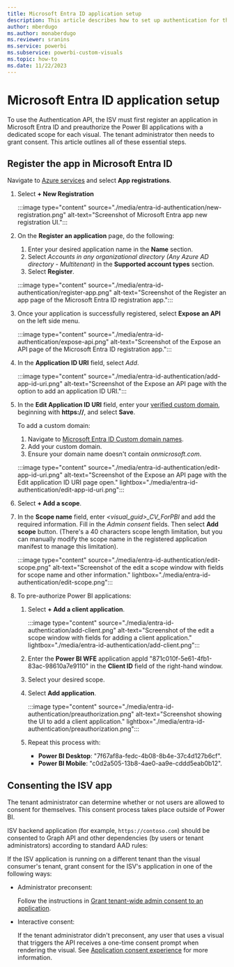 ```yaml
---
title: Microsoft Entra ID application setup
description: This article describes how to set up authentication for third party ISVs in Microsoft Entra.
author: mberdugo
ms.author: monaberdugo
ms.reviewer: sranins
ms.service: powerbi
ms.subservice: powerbi-custom-visuals
ms.topic: how-to
ms.date: 11/22/2023
---
```


# Microsoft Entra ID application setup

To use the Authentication API, the ISV must first register an application in Microsoft Entra ID and preauthorize the Power BI applications with a dedicated scope for each visual. The tenant administrator then needs to grant consent. This article outlines all of these essential steps.

## Register the app in Microsoft Entra ID

Navigate to [Azure services](https://portal.azure.com) and select **App registrations**.

1. Select **+ New Registration**

   :::image type="content" source="./media/entra-id-authentication/new-registration.png" alt-text="Screenshot of Microsoft Entra app new registration UI.":::

1. On the **Register an application** page, do the following:
   1. Enter your desired application name in the **Name** section.
   1. Select *Accounts in any organizational directory (Any Azure AD directory - Multitenant)* in the **Supported account types** section.
   1. Select **Register**.

   :::image type="content" source="./media/entra-id-authentication/register-app.png" alt-text="Screenshot of the Register an app page of the Microsoft Entra ID registration app.":::

1. Once your application is successfully registered, select **Expose an API** on the left side menu.

    :::image type="content" source="./media/entra-id-authentication/expose-api.png" alt-text="Screenshot of the Expose an API page of the Microsoft Entra ID registration app.":::

1. In the **Application ID URI** field, select *Add*.

    :::image type="content" source="./media/entra-id-authentication/add-app-id-uri.png" alt-text="Screenshot of the Expose an API page with the option to add an application ID URI.":::

1. In the **Edit Application ID URI** field, enter your [verified custom domain](https://portal.azure.com/#view/Microsoft_AAD_IAM/ActiveDirectoryMenuBlade/~/Domains), beginning with **https://**, and select **Save**.

   To add a custom domain:

   1. Navigate to [Microsoft Entra ID Custom domain names](https://entra.microsoft.com/#view/Microsoft_AAD_IAM/DomainsList.ReactView).
   1. Add your custom domain.
   1. Ensure your domain name doesn't contain *onmicrosoft.com*.  

    :::image type="content" source="./media/entra-id-authentication/edit-app-id-uri.png" alt-text="Screenshot of the Expose an API page with the Edit application ID URI page open." lightbox="./media/entra-id-authentication/edit-app-id-uri.png":::

1. Select **+ Add a scope**.

1. In the **Scope name** field, enter *<visual_guid>_CV_ForPBI* and add the required information. Fill in the *Admin consent* fields. Then select **Add scope** button. (There's a 40 characters scope length limitation, but you can  manually modify the scope name in the registered application manifest to manage this limitation).

    :::image type="content" source="./media/entra-id-authentication/edit-scope.png" alt-text="Screenshot of the edit a scope window with fields for scope name and other information." lightbox="./media/entra-id-authentication/edit-scope.png":::

1. To pre-authorize Power BI applications:

   1. Select **+ Add a client application**.

      :::image type="content" source="./media/entra-id-authentication/add-client.png" alt-text="Screenshot of the edit a scope window with fields for adding a client application." lightbox="./media/entra-id-authentication/add-client.png":::

   1. Enter the **Power BI WFE** application appId "871c010f-5e61-4fb1-83ac-98610a7e9110" in the **Client ID** field of the right-hand window.
   1. Select your desired scope.
   1. Select **Add application**.

      :::image type="content" source="./media/entra-id-authentication/preauthorization.png" alt-text="Screenshot showing the UI to add a client application." lightbox="./media/entra-id-authentication/preauthorization.png":::

   1. Repeat this process with:

      * **Power BI Desktop**: "7f67af8a-fedc-4b08-8b4e-37c4d127b6cf".
      * **Power BI Mobile**: "c0d2a505-13b8-4ae0-aa9e-cddd5eab0b12".

## Consenting the ISV app

The tenant administrator can determine whether or not users are allowed to consent for themselves. This consent process takes place outside of Power BI.

ISV backend application (for example, `https://contoso.com`) should be consented to Graph API and other dependencies (by users or tenant administrators) according to standard AAD rules:

If the ISV application is running on a different tenant than the visual consumer's tenant, grant consent for the ISV's application in one of the following ways:

* Administrator preconsent:

  Follow the instructions in [Grant tenant-wide admin consent to an application](/entra/identity/enterprise-apps/grant-admin-consent).

* Interactive consent:

  If the tenant administrator didn't preconsent, any user that uses a visual that triggers the API receives a one-time consent prompt when rendering the visual. See [Application consent experience](/entra/identity-platform/application-consent-experience) for more information.

